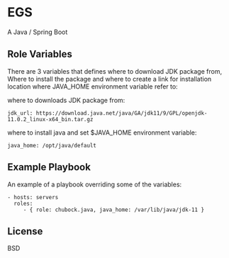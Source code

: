 EGS
=========

A Java / Spring Boot 

Role Variables
--------------
There are 3 variables that defines where to download JDK package from, Where to install the package and where to create a link for installation location where JAVA_HOME environment variable refer to:

where to downloads JDK package from:

    jdk_url: https://download.java.net/java/GA/jdk11/9/GPL/openjdk-11.0.2_linux-x64_bin.tar.gz
    
where to install java and set $JAVA_HOME environment variable:
    
    java_home: /opt/java/default

Example Playbook
----------------

An example of a playbook overriding some of the variables:

    - hosts: servers
      roles:
         - { role: chubock.java, java_home: /var/lib/java/jdk-11 }

License
-------

BSD

